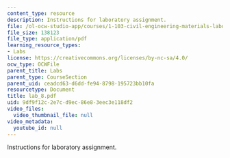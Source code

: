 ```yaml
---
content_type: resource
description: Instructions for laboratory assignment.
file: /ol-ocw-studio-app/courses/1-103-civil-engineering-materials-laboratory-spring-2004/9df9f12c2e7cd9ec86e83eec3e118df2_lab_8.pdf
file_size: 138123
file_type: application/pdf
learning_resource_types:
- Labs
license: https://creativecommons.org/licenses/by-nc-sa/4.0/
ocw_type: OCWFile
parent_title: Labs
parent_type: CourseSection
parent_uid: ceadcd63-d6dd-fe94-8798-195723bb10fa
resourcetype: Document
title: lab_8.pdf
uid: 9df9f12c-2e7c-d9ec-86e8-3eec3e118df2
video_files:
  video_thumbnail_file: null
video_metadata:
  youtube_id: null
---
```

Instructions for laboratory assignment.